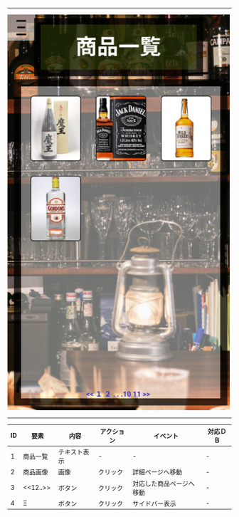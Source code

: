 *****
<img src="../img/itiran.png" width="500">

*****

|ID   |要素   |内容   |アクション|イベント |対応ＤＢ |
|-----|-------|-------|---------|---------|---------|
|1    |商品一覧|テキスト表示|-    |-       |-        |
|2    |商品画像|画像  |クリック |詳細ページへ移動|-  |
|3    |<<12..>>|ボタン|クリック |対応した商品ページへ移動|-|
|4    |Ξ　　　　|ボタン|クリック|サイドバー表示|   - |
